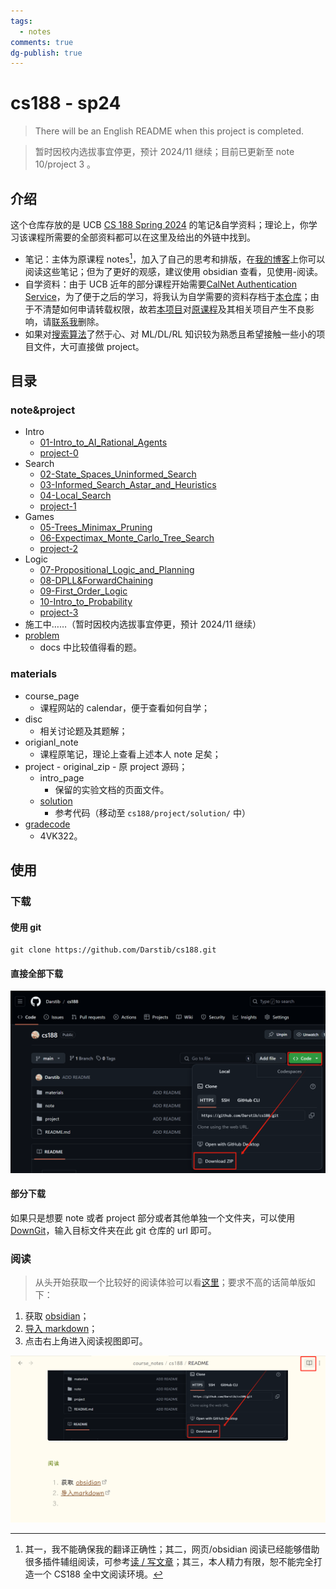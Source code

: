 ```yaml
---
tags:
  - notes
comments: true
dg-publish: true
---
```


# cs188 - sp24

> There will be an English README when this project is completed.

> 暂时因校内选拔事宜停更，预计 2024/11 继续；目前已更新至 note 10/project 3 。
## 介绍

这个仓库存放的是 UCB [CS 188 Spring 2024](https://inst.eecs.berkeley.edu/~cs188/sp24/) 的笔记&自学资料；理论上，你学习该课程所需要的全部资料都可以在这里及给出的外链中找到。

- 笔记：主体为原课程 notes[^1]，加入了自己的思考和排版，在[我的博客](https://darstib.github.io/blog/note/CS188/)上你可以阅读这些笔记；但为了更好的观感，建议使用 obsidian 查看，见使用-阅读。
- 自学资料：由于 UCB 近年的部分课程开始需要[CalNet Authentication Service](https://auth.berkeley.edu/cas/login?service=https%3a%2f%2finst.eecs.berkeley.edu%2f%7ecs188%2fsp23%2f)，为了便于之后的学习，将我认为自学需要的资料存档于[本仓库](https://github.com/Darstib/cs188)；由于不清楚如何申请转载权限，故若[本项目](https://github.com/Darstib/cs188)对[原课程](https://inst.eecs.berkeley.edu/~cs188/sp24/)及其相关项目产生不良影响，请[联系我](https://darstib.github.io/blog/connect_me/)删除。
- 如果对[搜索算法](https://oi-wiki.org/search/)了然于心、对 ML/DL/RL 知识较为熟悉且希望接触一些小的项目文件，大可直接做 project。

[^1]: 其一，我不能确保我的翻译正确性；其二，网页/obsidian 阅读已经能够借助很多插件辅组阅读，可参考[读 / 写文章](https://darstib.github.io/blog/collection/Tools/#i4)；其三，本人精力有限，恕不能完全打造一个 CS188 全中文阅读环境。

## 目录

### note&project

- Intro
    - [01-Intro_to_AI_Rational_Agents](note/01-Intro_to_AI_Rational_Agents.md)
    - [project-0](project/project-0.md)
- Search
    - [02-State_Spaces_Uninformed_Search](note/02-State_Spaces_Uninformed_Search.md)
    - [03-Informed_Search_Astar_and_Heuristics](note/03-Informed_Search_Astar_and_Heuristics.md)
    - [04-Local_Search](note/04-Local_Search.md)
    - [project-1](project/project-1.md)
- Games
    - [05-Trees_Minimax_Pruning](note/05-Trees_Minimax_Pruning.md)
    - [06-Expectimax_Monte_Carlo_Tree_Search](note/06-Expectimax_Monte_Carlo_Tree_Search.md)
    - [project-2](project/project-2.md)
- Logic
    - [07-Propositional_Logic_and_Planning](note.07-Propositional_Logic_and_Planning.md)
    - [08-DPLL&ForwardChaining](note/08-DPLL&ForwardChaining.md)
    - [09-First_Order_Logic](note/09-First_Order_Logic.md)
    - [10-Intro_to_Probability](note/10-Intro_to_Probability.md)
    - [project-3](project/project-3.md)
- 施工中……（暂时因校内选拔事宜停更，预计 2024/11 继续）
- [problem](note/problem.md)
    - docs 中比较值得看的题。

### materials

- course_page
  - 课程网站的 calendar，便于查看如何自学；
- disc
  - 相关讨论题及其题解；
- origianl_note
  - 课程原笔记，理论上查看上述本人 note 足矣；
- project
      - original_zip
          - 原 project 源码；
    - intro_page
        - 保留的实验文档的页面文件。
    - [solution](https://github.com/Darstib/cs188/tree/main/project/solution)
        - 参考代码（移动至 `cs188/project/solution/` 中）
- [gradecode](https://www.gradescope.com/)
    - 4VK322。

## 使用

### 下载

#### 使用 git

```shell
git clone https://github.com/Darstib/cs188.git
```

#### 直接全部下载

![](attachments/README.png)

#### 部分下载

如果只是想要 note 或者 project 部分或者其他单独一个文件夹，可以使用 [DownGit](https://download-directory.github.io/)，输入目标文件夹在此 git 仓库的 url 即可。

### 阅读

> 从头开始获取一个比较好的阅读体验可以看[这里](https://darstib.github.io/blog/tutorial/begin/Obsidian_begin/#ii)；要求不高的话简单版如下：

1. 获取 [obsidian](https://obsidian.md)；
2. [导入 markdown](https://publish.obsidian.md/help-zh/import/markdown)；
3. 点击右上角进入阅读视图即可。

![](attachments/README-1.png)
